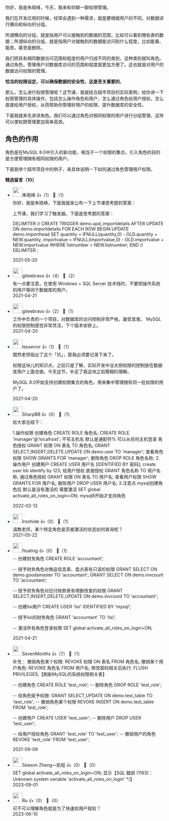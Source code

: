 你好，我是朱晓峰，今天，我来和你聊一聊权限管理。

我们在开发应用的时候，经常会遇到一种需求，就是要根据用户的不同，对数据进行横向和纵向的分组。

所谓横向的分组，就是指用户可以接触到的数据的范围，比如可以看到哪些表的数据；所谓纵向的分组，就是指用户对接触到的数据能访问到什么程度，比如能看、能改，甚至是删除。

我们把具有相同数据访问范围和程度的用户归成不同的类别，这种类别就叫角色。通过角色，管理用户对数据库访问的范围和程度就更加方便了。这也就是对用户的数据访问权限的管理。

**恰当的权限设定，可以确保数据的安全性，这是至关重要的**。

那么，怎么进行权限管理呢？这节课，我就结合超市项目的实际案例，给你讲一下权限管理的具体操作，包括怎么操作角色和用户，怎么通过角色给用户授权，怎么直接给用户授权，从而帮助你管理好用户的权限，提升数据库的安全性。

下面我就来先讲讲角色。我们可以通过角色对相同权限的用户进行分组管理，这样可以使权限管理更加简单高效。

## 角色的作用

角色是在MySQL 8.0中引入的新功能，相当于一个权限的集合。引入角色的目的是方便管理拥有相同权限的用户。

下面我举个超市项目中的例子，来具体说明一下如何通过角色管理用户权限。
<div><strong>精选留言（10）</strong></div><ul>
<li><img src="https://thirdwx.qlogo.cn/mmopen/vi_32/Q0j4TwGTfTLZKoB7sooIiaCHqcdNGI97WI3ZJLJph4mibIiat1qRvrBmkicZTEYvyT5iax1vlLFFgk2xgUibmnWvkicWA/132" width="30px"><span>朱晓峰</span> 👍（1） 💬（1）<div>你好，我是朱晓峰，下面我就来公布一下上节课思考题的答案：

上节课，我们学习了触发器。下面是思考题的答案：

DELIMITER &#47;&#47;
CREATE TRIGGER demo.upd_importdetails AFTER UPDATE
ON demo.importdetails
FOR EACH ROW 
BEGIN
    UPDATE demo.importhead 
    SET quantity = IFNULL(quantity,0) - OLD.quantity + NEW.quantity,
		importvalue = IFNULL(importvalue,0) - OLD.importvalue + NEW.importvalue
    WHERE listnumber = NEW.listnumber;
END
&#47;&#47;
DELIMITER ;
</div>2021-05-20</li><br/><li><img src="https://static001.geekbang.org/account/avatar/00/0f/56/ea/32608c44.jpg" width="30px"><span>giteebravo</span> 👍（4） 💬（2）<div>
有一点要注意，在使用 Windows + SQL Server 技术栈时，不要把操作系统的用户等同于数据库的用户。
</div>2021-04-21</li><br/><li><img src="https://static001.geekbang.org/account/avatar/00/0f/56/ea/32608c44.jpg" width="30px"><span>giteebravo</span> 👍（2） 💬（1）<div>
工作中负责的一个项目，对数据库的访问控制非常严格，屡受其害。
MySQL 的权限控制感觉非常灵活，下个版本安排上。
</div>2021-04-20</li><br/><li><img src="https://static001.geekbang.org/account/avatar/00/14/9d/a4/e481ae48.jpg" width="30px"><span>lesserror</span> 👍（1） 💬（1）<div>既然老师指出了这个「坑」，那我必须要记录下来了。

权限这块儿的知识点，之前只是了解，实际开发中没太把权限的控制放在数据库用户上面去做。今天这节，补足了我这块之前模糊的理解。

MySQL 8.0开始支持创建权限集合的角色，用来集中管理拥有同一批权限的用户了。</div>2021-04-20</li><br/><li><img src="https://static001.geekbang.org/account/avatar/00/1e/bd/6d/7010f98e.jpg" width="30px"><span>SharpBB</span> 👍（0） 💬（1）<div>给大家总结下：

1.操作权限
	创建角色
		CREATE ROLE 角色名;
		CREATE ROLE &#39;manager&#39;@&#39;localhost&#39;;
			不写主机名 默认是通配符% 可以从任何主机登录
	角色授权
		GRANT 权限 ON 表名 TO 角色名;
		GRANT SELECT,INSERT,DELETE,UPDATE ON demo.user TO &#39;manager&#39;;
	查看角色权限
		SHOW GRANTS FOR &#39;manager&#39;;
	删除角色
		DROP ROLE 角色名称;
2.操作用户
	创建用户
		CREATE USER 用户名 [IDENTIFIED BY 密码];
		create user bb identify by 123;
	给用户授权
		直接授权
			GRANT 角色名称 TO 用户名称;
		通过角色授权
			GRANT 权限 ON 表名 TO 用户名;
	查看用户权限
		SHOW GRANTS FOR 用户名;
	删除用户
		DROP USER 用户名;
3.注意点
	mysql创建角色后 默认是没有激活的
		需要激活
			SET global activate_all_roles_on_login=ON;
	mysql8开始才支持角色</div>2022-02-12</li><br/><li><img src="https://static001.geekbang.org/account/avatar/00/0f/53/a9/f84091c5.jpg" width="30px"><span>Ironhide</span> 👍（0） 💬（1）<div>请教老师，某个特定角色是否被激活的状态如何查询呢？</div>2021-05-22</li><br/><li><img src="https://static001.geekbang.org/account/avatar/00/1b/ff/de/075d2c8e.jpg" width="30px"><span>floating</span> 👍（0） 💬（1）<div>-- 创建财务角色
CREATE ROLE &#39;accountant’;

-- 授予财务角色对商品信息表、盘点表有只读的权限 
GRANT SELECT ON demo.goodsmaster TO &#39;accountant&#39;;
GRANT SELECT ON demo.invcount TO &#39;accountant’;

-- 授予财务角色对应付账款表有增删改查的权限
GRANT SELECT,INSERT,DELETE,UPDATE ON demo.invcount TO &#39;accountant&#39;;

-- 创建lisi用户
CREATE USER &#39;lisi&#39; IDENTIFIED BY &#39;mysql&#39;;

-- 授予lisi的财务角色
GRANT &#39;accountant&#39; TO &#39;lisi’;

-- 激活所有角色登录权限
SET global activate_all_roles_on_login=ON;</div>2021-04-21</li><br/><li><img src="https://static001.geekbang.org/account/avatar/00/12/53/7e/b6829040.jpg" width="30px"><span>SevenMonths</span> 👍（7） 💬（1）<div>补充：
撤销角色某个权限: REVOKE 权限 ON 表名 FROM 角色名;
撤销某个用户角色:  REVOKE 角色名  FROM 用户名;
修改密码相关后执行: FLUSH PRIVILEGES;­【刷新MySQL的系统权限相关表】

-- 创建角色
     CREATE ROLE ’test_role‘;
-- 删除角色
     DROP ROLE &#39;test_role&#39;;

-- 给角色赋予权限: 
    GRANT SELECT,UPDATE ON demo.test_table TO &#39;test_role&#39;;
-- 撤销角色某个权限
    REVOKE INSERT ON demo.test_table FROM &#39;test_role&#39;;

-- 创建用户
     CREATE USER &#39;test_user&#39;;
-- 删除用户
     DROP USER &#39;test_user&#39;;

-- 给用户授权角色
	GRANT &#39;test_role&#39; TO &#39;test_user&#39;;
-- 撤销用户的角色
	REVOKE &#39;test_role&#39; FROM &#39;test_user&#39;;</div>2021-09-09</li><br/><li><img src="https://static001.geekbang.org/account/avatar/00/28/ed/c2/b043abf5.jpg" width="30px"><span>Season Zhang—凯程</span> 👍（0） 💬（0）<div>SET global activate_all_roles_on_login=ON;  显示【SQL 錯誤 (1193)：Unknown system variable &#39;activate_all_roles_on_login&#39; *&#47;】</div>2023-09-01</li><br/><li><img src="" width="30px"><span>Ru</span> 👍（0） 💬（0）<div>可不可以理解角色就是为了快速给用户赋权？</div>2023-06-10</li><br/>
</ul>
